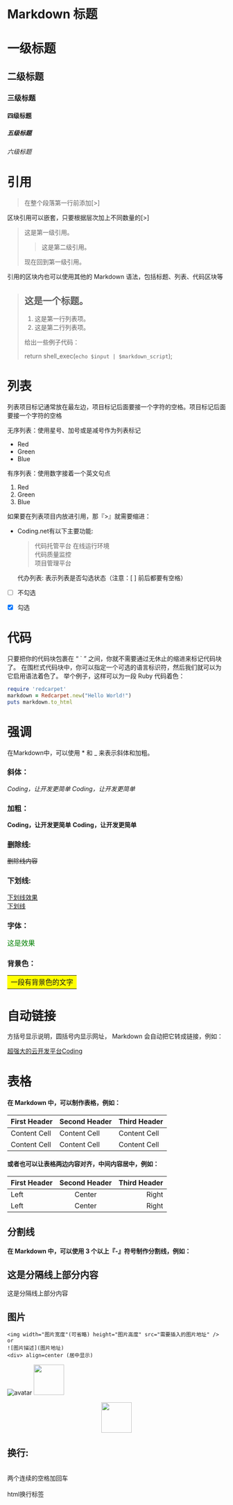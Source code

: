 # Markdown 标题

# 一级标题
## 二级标题
### 三级标题
#### 四级标题
##### 五级标题
###### 六级标题

# 引用
> 在整个段落第一行前添加[>]

区块引用可以嵌套，只要根据层次加上不同数量的[>]

> 这是第一级引用。
>
> > 这是第二级引用。
>
> 现在回到第一级引用。

引用的区块内也可以使用其他的 Markdown 语法，包括标题、列表、代码区块等
> ## 这是一个标题。
> 1. 这是第一行列表项。
> 2. 这是第二行列表项。
>
> 给出一些例子代码：
>
> return shell_exec(`echo $input | $markdown_script`);

# 列表
列表项目标记通常放在最左边，项目标记后面要接一个字符的空格。项目标记后面要接一个字符的空格

无序列表：使用星号、加号或是减号作为列表标记

- Red
- Green
- Blue

有序列表：使用数字接着一个英文句点

1. Red
2. Green
3. Blue


如果要在列表项目内放进引用，那『>』就需要缩进：

*  Coding.net有以下主要功能:
    > 代码托管平台
    > 在线运行环境    
    > 代码质量监控    
    > 项目管理平台


    代办列表: 表示列表是否勾选状态（注意：[ ] 前后都要有空格）

- [ ] 不勾选
- [x] 勾选


# 代码
只要把你的代码块包裹在 “ ` ” 之间，你就不需要通过无休止的缩进来标记代码块了。 在围栏式代码块中，你可以指定一个可选的语言标识符，然后我们就可以为它启用语法着色了。 举个例子，这样可以为一段 Ruby 代码着色：

```ruby
require 'redcarpet'
markdown = Redcarpet.new("Hello World!")
puts markdown.to_html
```


# 强调
在Markdown中，可以使用 * 和  _  来表示斜体和加粗。


### 斜体：

*Coding，让开发更简单*
_Coding，让开发更简单_


### 加粗：

**Coding，让开发更简单**
__Coding，让开发更简单__

### 删除线:
~~删除线内容~~

### 下划线:
<ins>下划线效果</ins>  
<u>下划线</u>
### 字体：
<font size=3 color=green face="monaco">这是效果
</font>

### 背景色：
<table><tr><td bgcolor=yellow>一段有背景色的文字
</table></tr></td>

# 自动链接
方括号显示说明，圆括号内显示网址， Markdown 会自动把它转成链接，例如：

[超强大的云开发平台Coding](http://coding.net)


# 表格
#### 在 Markdown 中，可以制作表格，例如：

First Header | Second Header | Third Header
------------ | ------------- | ------------
Content Cell | Content Cell  | Content Cell
Content Cell | Content Cell  | Content Cell


#### 或者也可以让表格两边内容对齐，中间内容居中，例如：

First Header | Second Header | Third Header
:----------- | :-----------: | -----------:
Left         | Center        | Right
Left         | Center        | Right



## 分割线
#### 在 Markdown 中，可以使用 3 个以上『-』符号制作分割线，例如：


这是分隔线上部分内容
---
这是分隔线上部分内容



## 图片
```
<img width="图片宽度"(可省略) height="图片高度" src="需要插入的图片地址" />
or
![图片描述](图片地址)
<div> align=center (居中显示)
```

![avatar](https://ali.xmssdn.micloud.mi.com/2/1566455553514/get_thumbnail?sig=9PzsS187uDSu4uMX753PCrTyjeg&data=Rz0-gLvAD5cd5GfIRjrdumbChZ3DR01Yu3qHzotYIwXen-sptgFXc6nVJEqorGLoM3bjJV5C6syuKrWodnBb3gfo3HT0O8zHWcgJ7UyBSBzY7CjaqMD8C21Gx1dnbwtAop2hkwP1XtmnAVx67zp-qE5iirq0LcobfjG0LTc96oKi0igslaUWh-ZNN-Ge22VsDN44nF1rZLqER4m-WIe2Y7ZN3CJA3Aqux4NL7ycJvqzlW-SgMno0XC4M6C-NXgyOjszM7Wtd9kYIPPAul9_ElTXs0_691S0eN35XCFGAQbZR6jStqcLI_VeoQzT5mWjKtCCsyz9QtcDM&ts=1594050550841&w=270&h=270&r=0&_cachekey=ed35a40823160071f137179d12b5474b)
<img width="70px" src="https://ali.xmssdn.micloud.mi.com/2/1566455553514/get_thumbnail?sig=9PzsS187uDSu4uMX753PCrTyjeg&data=Rz0-gLvAD5cd5GfIRjrdumbChZ3DR01Yu3qHzotYIwXen-sptgFXc6nVJEqorGLoM3bjJV5C6syuKrWodnBb3gfo3HT0O8zHWcgJ7UyBSBzY7CjaqMD8C21Gx1dnbwtAop2hkwP1XtmnAVx67zp-qE5iirq0LcobfjG0LTc96oKi0igslaUWh-ZNN-Ge22VsDN44nF1rZLqER4m-WIe2Y7ZN3CJA3Aqux4NL7ycJvqzlW-SgMno0XC4M6C-NXgyOjszM7Wtd9kYIPPAul9_ElTXs0_691S0eN35XCFGAQbZR6jStqcLI_VeoQzT5mWjKtCCsyz9QtcDM&ts=1594050550841&w=270&h=270&r=0&_cachekey=ed35a40823160071f137179d12b5474b" />
<div align=center><img height="70px" src="https://ali.xmssdn.micloud.mi.com/2/1566455553514/get_thumbnail?sig=9PzsS187uDSu4uMX753PCrTyjeg&data=Rz0-gLvAD5cd5GfIRjrdumbChZ3DR01Yu3qHzotYIwXen-sptgFXc6nVJEqorGLoM3bjJV5C6syuKrWodnBb3gfo3HT0O8zHWcgJ7UyBSBzY7CjaqMD8C21Gx1dnbwtAop2hkwP1XtmnAVx67zp-qE5iirq0LcobfjG0LTc96oKi0igslaUWh-ZNN-Ge22VsDN44nF1rZLqER4m-WIe2Y7ZN3CJA3Aqux4NL7ycJvqzlW-SgMno0XC4M6C-NXgyOjszM7Wtd9kYIPPAul9_ElTXs0_691S0eN35XCFGAQbZR6jStqcLI_VeoQzT5mWjKtCCsyz9QtcDM&ts=1594050550841&w=270&h=270&r=0&_cachekey=ed35a40823160071f137179d12b5474b">
</div>

## 换行:
<br>两个连续的空格加回车<br>
<br>html换行标签<br>


